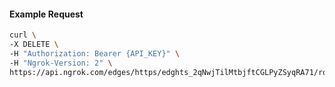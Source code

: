 <!-- Code generated for API Clients. DO NOT EDIT. -->

#### Example Request

```bash
curl \
-X DELETE \
-H "Authorization: Bearer {API_KEY}" \
-H "Ngrok-Version: 2" \
https://api.ngrok.com/edges/https/edghts_2qNwjTilMtbjftCGLPyZSyqRA71/routes/edghtsrt_2qNwjWjlsCMfcGYYyf4b09RFurE/request_headers
```
